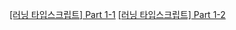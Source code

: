 [[러닝 타입스크립트] Part 1-1](https://choigirang.github.io/typescript/01-TypeScript-%EB%9F%AC%EB%8B%9D%ED%83%80%EC%9E%85%EC%8A%A4%ED%81%AC%EB%A6%BD%ED%8A%B8-1/)
[[러닝 타입스크립트] Part 1-2](https://choigirang.github.io/typescript/03-TypeScript-%EB%9F%AC%EB%8B%9D%ED%83%80%EC%9E%85%EC%8A%A4%ED%81%AC%EB%A6%BD%ED%8A%B8-2/)
